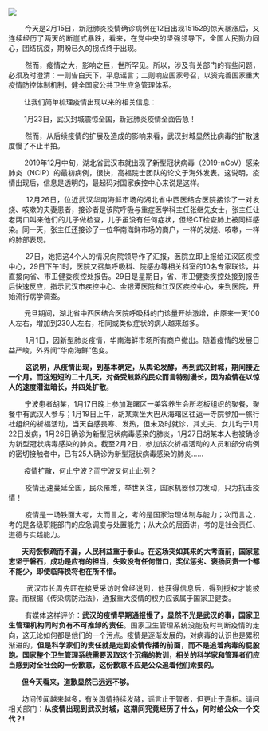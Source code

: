 <p><img src="https://www.iaders.com/wp-content/uploads/2020/03/b92d8-0067hHJjly1gbx06dw9f6j30iw0anqbt.jpg"></p>
<p align="justify">​​&nbsp; &nbsp; &nbsp; &nbsp; 今天是2月15日，新冠肺炎疫情确诊病例在12日出现15152的惊天暴涨后，又连续经历了两天的断崖式暴跌，看来，在党中央的坚强领导下，全国人民勠力同心，团结抗疫，期盼已久的拐点终于出现。<span id="more-8868"></span></p>
<p align="justify">&nbsp; &nbsp; &nbsp; &nbsp; 然而，疫情之大，影响之巨，世所罕见。所以，涉及有关部门的有些问题，必须及时澄清：一则告白天下，平息谣言；二则响应国家号召，以资完善国家重大疫情防控体制机制，健全国家公共卫生应急管理体系。</p>
<p align="justify">&nbsp; &nbsp; &nbsp; &nbsp; 让我们简单梳理疫情出现以来的相关信息：</p>
<p align="justify">&nbsp; &nbsp; &nbsp; &nbsp; 1月23日，武汉封城震惊全国，新冠肺炎疫情全面告急！</p>
<p align="justify">&nbsp; &nbsp; &nbsp; &nbsp; 然而，从后续疫情的扩展及造成的影响来看，武汉封城显然比病毒的扩散速度慢了不止半拍。</p>
<p align="justify">&nbsp; &nbsp; &nbsp; &nbsp; 2019年12月中旬，湖北省武汉市就出现了新型冠状病毒（2019-nCoV）感染肺炎（NCIP）的最初病例，很快，高福院士团队的论文于海外发表。这说明，疫情出现后，信息是透明的，最起码对国家疾控中心来说是这样。</p>
<p align="justify">&nbsp; &nbsp; &nbsp; &nbsp; 12月26日，位近武汉华南海鲜市场的湖北省中西医结合医院接诊了一对发烧、咳嗽的夫妻患者，接诊者是该院呼吸与重症医学科主任张继先女士，张主任让老两口叫来他们的儿子做检查，儿子虽没有任何症状，但经CT检查肺上被同样感染。同一天，张主任还接诊了一位华南海鲜市场的商户，一样的发烧、咳嗽，一样的肺部表现。</p>
<p align="justify">&nbsp; &nbsp; &nbsp; &nbsp; 27日，她把这4个人的情况向院领导作了汇报，医院立即上报给江汉区疾控中心，29日下午1时，医院又召集呼吸科、院感办等相关科室的10名专家联诊，并直接向省、市卫健委疾控处报告。29日是星期日，省、市卫健委疾控处接到报告后快速反应，指示武汉市疾控中心、金银潭医院和江汉区疾控中心，来到医院，开始流行病学调查。</p>
<p align="justify">&nbsp; &nbsp; &nbsp; &nbsp; 元旦期间，湖北省中西医结合医院呼吸科的门诊量开始激增，由原来一天100人左右，增加到230人左右，相同或类似症状的病人越来越多。</p>
<p align="justify">&nbsp; &nbsp; &nbsp; &nbsp; 1月1日，因新型肺炎疫情，华南海鲜市场所有商户撤出。随着疫情的发展日益严峻，外界闻“华南海鲜”色变。</p>
<p align="justify">&nbsp; &nbsp; &nbsp; &nbsp; <b>这说明，从疫情出现，到基本确定，从舆论发酵，再到武汉封城，期间接近一个月。而这短短的二十几天，对备受煎熬的民众而言特别漫长，因为疫情在以惊人的速度潜滋暗长，并四处扩散</b>。</p>
<p align="justify">&nbsp; &nbsp; &nbsp; &nbsp; 宁波患者胡某，1月17日晚上参加海曙区一美容养生会所老板组织的聚餐，聚餐中有武汉人参与；1月19日上午，胡某乘坐大巴从海曙区往返一寺院参加一旅行社组织的祈福活动，当天自感畏寒、发热，但未及时就诊，其丈夫、女儿均于1月22日发病，1月26日确诊为新型冠状病毒感染的肺炎，1月27日胡某本人也被确诊为新型冠状病毒感染的肺炎。截至2月2日，参加该次祈福活动的人员和部分病例的密切接触者中，已有25人确诊为新型冠状病毒感染的肺炎……</p>
<p align="justify">&nbsp; &nbsp; &nbsp; &nbsp; 疫情扩散，何止宁波？而宁波又何止此例？</p>
<p align="justify">&nbsp; &nbsp; &nbsp; &nbsp; 疫情迅速蔓延全国，民众罹难，举世关注，国家机器倾力发动，只为抗击疫情！</p>
<p align="justify">&nbsp; &nbsp; &nbsp; &nbsp; 疫情是一场铁面大考，大而言之，考的是国家治理体制与能力；次而言之，考的是各级职能部门的应急调度与处置能力；从大众的层面讲，考的是社会责任、道德与实践能力。</p>
<p align="justify"><b>&nbsp; &nbsp; &nbsp; &nbsp; 天网恢恢疏而不漏，人民利益重于泰山</b><b>。在这场突如其来的大考面前，国家意志坚于磐石，成功是应有的担当，失败没有任何借口，奖优惩劣、褒扬问责一个都不能少，即使临阵换将也在所不惜。</b></p>
<p align="justify">&nbsp; &nbsp; &nbsp; &nbsp; 武汉市长周先旺在接受采访时曾经说到，他获得信息后，得到授权才能披露。而根据《传染病防治法》，通报重大疫情的权力应该属于国家卫健委。</p>
<p align="justify">&nbsp; &nbsp; &nbsp; &nbsp; 有媒体这样评价：<b>武汉的疫情早期通报慢了，显然不光是武汉的事，国家卫生管理机构同时负有不可推卸的责任</b>。国家卫生管理系统没能及时判断疫情的走向，这无论如何都是他们的一个污点。疫情是逐渐发展的，对病毒的认识也是累积渐进的，<b>但是科学家们的责任就是走到疫情传播的前面，而不是追着病毒的屁股跑。国家整个卫生管理系统需要汲取这个沉痛的教训，相关的科学家和管理者们应当感到对全社会的一份歉意，这份歉意不应是公众追着他们索要的。</b></p>
<p align="justify"><b>&nbsp; &nbsp; &nbsp; &nbsp; 但今天看来，道歉显然已远远不够。</b></p>
<p align="justify"><b>&nbsp; &nbsp; &nbsp; &nbsp;</b> 坊间传闻越来越多，有关舆情持续发酵，谣言止于智者，但更止于真相。请问相关部门：<b>从疫情出现到武汉封城，这期间究竟经历了什么，何时给公众一个交代？!</b>​​​​</p>